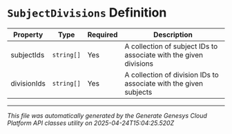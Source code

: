# `SubjectDivisions` Definition

| Property | Type | Required | Description |
|----------|------|----------|-------------|
| subjectIds | `string[]` | Yes | A collection of subject IDs to associate with the given divisions |
| divisionIds | `string[]` | Yes | A collection of division IDs to associate with the given subjects |

---

*This file was automatically generated by the Generate Genesys Cloud Platform API classes utility on 2025-04-24T15:04:25.520Z*